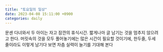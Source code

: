 ```yaml
---
title: "토요일의 일상"
date: 2023-04-08 15:11:00 +0900
categories: daily
---
```

문센 다녀와서 두 아이는 자고 잠깐의 휴식시간.
짧게나마 글 남기는 것을 멈추지 않으려고 한다.
머릿속의 것을 모두 풀어놓기에는 많은 시간이 필요할 것이기에,
한두줄, 두세줄이라도 이렇게 남기다 보면
차츰 실력이 늘기를 기대해 본다 


